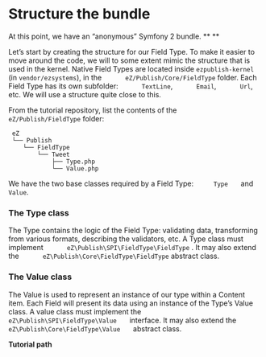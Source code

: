 # Structure the bundle

At this point, we have an “anonymous” Symfony 2 bundle. ** **

Let’s start by creating the structure for our Field Type. To make it easier to move around the code, we will to some extent mimic the structure that is used in the kernel. Native Field Types are located inside `ezpublish-kernel` (in `vendor/ezsystems`), in the `      eZ/Publish/Core/FieldType` folder. Each Field Type has its own subfolder: `      TextLine`, `      Email`, `      Url`, etc. We will use a structure quite close to this.

From the tutorial repository, list the contents of the `      eZ/Publish/FieldType` folder:

     eZ
     └── Publish
        └── FieldType
            └── Tweet
                ├── Type.php
                └── Value.php

We have the two base classes required by a Field Type: `      Type    ` and `      Value`.

### The Type class

The Type contains the logic of the Field Type: validating data, transforming from various formats, describing the validators, etc.
A Type class must implement `      eZ\Publish\SPI\FieldType\FieldType` . It may also extend the `      eZ\Publish\Core\FieldType\FieldType` abstract class.

### The Value class

The Value is used to represent an instance of our type within a Content item. Each Field will present its data using an instance of the Type’s Value class.
A value class must implement the `      eZ\Publish\SPI\FieldType\Value    ` interface. It may also extend the `      eZ\Publish\Core\FieldType\Value    ` abstract class.

**Tutorial path**


